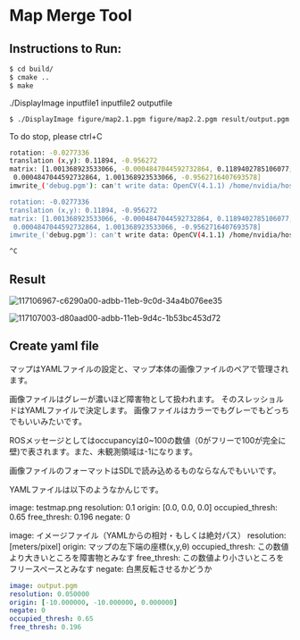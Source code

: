 # **Map Merge Tool**

## Instructions to Run:
```bash
$ cd build/
$ cmake ..
$ make
```

./DisplayImage inputfile1 inputfile2 outputfile

```bash
$ ./DisplayImage figure/map2.1.pgm figure/map2.2.pgm result/output.pgm
```

To do stop, please ctrl+C

```bash
rotation: -0.0277336
translation (x,y): 0.11894, -0.956272
matrix: [1.001368923533066, -0.0004847044592732864, 0.1189402785106077;
 0.0004847044592732864, 1.001368923533066, -0.9562716407693578]
imwrite_('debug.pgm'): can't write data: OpenCV(4.1.1) /home/nvidia/host/build_opencv/nv_opencv/modules/imgcodecs/src/grfmt_pxm.cpp:427: error: (-5:Bad argument) Portable bitmap(.pgm) expects gray image in function 'write'

rotation: -0.0277336
translation (x,y): 0.11894, -0.956272
matrix: [1.001368923533066, -0.0004847044592732864, 0.1189402785106077;
 0.0004847044592732864, 1.001368923533066, -0.9562716407693578]
imwrite_('debug.pgm'): can't write data: OpenCV(4.1.1) /home/nvidia/host/build_opencv/nv_opencv/modules/imgcodecs/src/grfmt_pxm.cpp:427: error: (-5:Bad argument) Portable bitmap(.pgm) expects gray image in function 'write'

^C
```
## Result
![117106967-c6290a00-adbb-11eb-9c0d-34a4b076ee35](https://user-images.githubusercontent.com/52307432/117110067-929cae80-adc0-11eb-83cb-d5ccc30ede20.png)

![117107003-d80aad00-adbb-11eb-9d4c-1b53bc453d72](https://user-images.githubusercontent.com/52307432/117110212-beb82f80-adc0-11eb-8c70-e49bf1c09bd2.png)

## Create yaml file
マップはYAMLファイルの設定と、マップ本体の画像ファイルのペアで管理されます。

画像ファイルはグレーが濃いほど障害物として扱われます。
そのスレッショルドはYAMLファイルで決定します。
画像ファイルはカラーでもグレーでもどっちでもいいみたいです。

ROSメッセージとしてはoccupancyは0~100の数値（0がフリーで100が完全に壁)で表されます。また、未観測領域は-1になります。

画像ファイルのフォーマットはSDLで読み込めるものならなんでもいいです。

YAMLファイルは以下のようなかんじです。

image: testmap.png
resolution: 0.1
origin: [0.0, 0.0, 0.0]
occupied_thresh: 0.65
free_thresh: 0.196
negate: 0

image: イメージファイル（YAMLからの相対・もしくは絶対パス）
resolution: [meters/pixel]
origin: マップの左下端の座標(x,y,θ)
occupied_thresh: この数値より大きいところを障害物とみなす
free_thresh: この数値より小さいところをフリースペースとみなす
negate: 白黒反転させるかどうか

```yaml
image: output.pgm
resolution: 0.050000
origin: [-10.000000, -10.000000, 0.000000]
negate: 0
occupied_thresh: 0.65
free_thresh: 0.196
```
